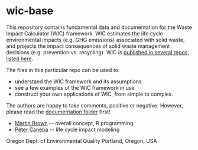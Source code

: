 # wic-base
This repository contains fundamental data and documentation for the Waste Impact Calculator (WIC) framework. WIC estimates the life cycle environmental impacts (e.g. GHG emissions) associated with solid waste, and projects the impact consequences of solid waste management decisions (e.g. prevention vs. recycling).  WIC is [published in several repos, listed here](https://or-dept-environmental-quality.github.io/wic-base/).  

The files in this particular repo can be used to:

* understand the WIC framework and its assumptions
* see a few examples of the WIC framework in use
* construct your own applications of WIC, from simple to complex.

The authors are happy to take comments, positive or negative.  However, please read the [documentation folder](https://github.com/OR-Dept-Environmental-Quality/wic-base/tree/main/documentation) first!

* [Martin Brown](mailto:Martin.Brown@state.or.us) -- overall concept, R programming
* [Peter Canepa](mailto:Peter.Canepa@state.or.us) -- life cycle impact modeling

Oregon Dept. of Environmental Quality
Portland, Oregon, USA